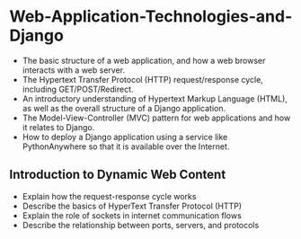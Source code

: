 # Web-Application-Technologies-and-Django
* The basic structure of a web application, and how a web browser interacts with a web server. 
* The Hypertext Transfer Protocol (HTTP) request/response cycle, including GET/POST/Redirect. 
* An introductory understanding of Hypertext Markup Language (HTML), as well as the overall structure of a Django application.  
* The Model-View-Controller (MVC) pattern for web applications and how it relates to Django. 
* How to deploy a Django application using a service like PythonAnywhere so that it is available over the Internet. 
## Introduction to Dynamic Web Content
* Explain how the request-response cycle works
* Describe the basics of HyperText Transfer Protocol (HTTP)
* Explain the role of sockets in internet communication flows
* Describe the relationship between ports, servers, and protocols